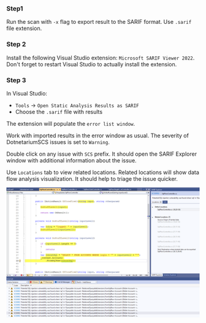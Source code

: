 ### Step1
Run the scan with `-x` flag to export result to the SARIF format. Use `.sarif` file extension.

### Step 2
Install the following Visual Studio extension: `Microsoft SARIF Viewer 2022`. Don't forget to restart Visual Studio to actually install the extension.

### Step 3
In Visual Studio:
- `Tools` -> `Open Static Analysis Results as SARIF`
- Choose the `.sarif` file with results

The extension will populate the `error list window`. 

Work with imported results in the error window as usual. The severity of DotnetariumSCS issues is set to `Warning`.

Double click on any issue with `SCS` prefix. It should open the SARIF Explorer window with additional information about the issue.

Use `Locations` tab to view related locations. Related locations will show data flow analysis visualization. It should help to triage the issue quicker.

![Taint Visualization](images/taint1.png)
